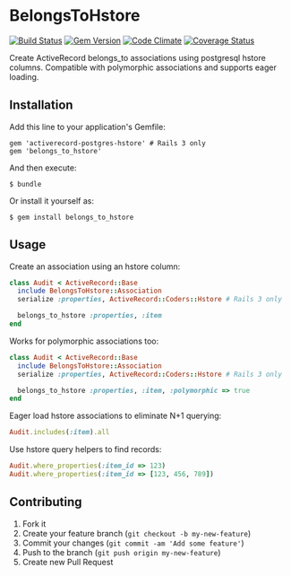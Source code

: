 # BelongsToHstore 
[![Build Status](https://travis-ci.org/evanlok/belongs_to_hstore.png?branch=master)](https://travis-ci.org/evanlok/belongs_to_hstore) [![Gem Version](https://badge.fury.io/rb/belongs_to_hstore.png)](http://badge.fury.io/rb/belongs_to_hstore) [![Code Climate](https://codeclimate.com/github/evanlok/belongs_to_hstore.png)](https://codeclimate.com/github/evanlok/belongs_to_hstore) [![Coverage Status](https://coveralls.io/repos/evanlok/belongs_to_hstore/badge.png)](https://coveralls.io/r/evanlok/belongs_to_hstore)

Create ActiveRecord belongs_to associations using postgresql hstore columns. Compatible with polymorphic associations
and supports eager loading.

## Installation

Add this line to your application's Gemfile:

    gem 'activerecord-postgres-hstore' # Rails 3 only
    gem 'belongs_to_hstore'

And then execute:

    $ bundle

Or install it yourself as:

    $ gem install belongs_to_hstore

## Usage

Create an association using an hstore column:
```ruby
class Audit < ActiveRecord::Base
  include BelongsToHstore::Association
  serialize :properties, ActiveRecord::Coders::Hstore # Rails 3 only

  belongs_to_hstore :properties, :item
end
```

Works for polymorphic associations too:
```ruby
class Audit < ActiveRecord::Base
  include BelongsToHstore::Association
  serialize :properties, ActiveRecord::Coders::Hstore # Rails 3 only

  belongs_to_hstore :properties, :item, :polymorphic => true
end
```

Eager load hstore associations to eliminate N+1 querying:
```ruby
Audit.includes(:item).all
```

Use hstore query helpers to find records:
```ruby
Audit.where_properties(:item_id => 123)
Audit.where_properties(:item_id => [123, 456, 789])
```

## Contributing

1. Fork it
2. Create your feature branch (`git checkout -b my-new-feature`)
3. Commit your changes (`git commit -am 'Add some feature'`)
4. Push to the branch (`git push origin my-new-feature`)
5. Create new Pull Request
